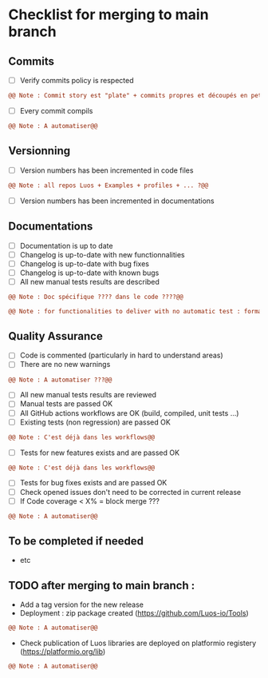# **Checklist for merging to main branch**

## Commits
- [ ] Verify commits policy is respected
```diff
@@ Note : Commit story est "plate" + commits propres et découpés en petites fonctionnalités@@
```
- [ ] Every commit compils
```diff
@@ Note : A automatiser@@
```


## Versionning
- [ ] Version numbers has been incremented in code files
```diff
@@ Note : all repos Luos + Examples + profiles + ... ?@@
```
- [ ] Version numbers has been incremented in documentations


## Documentations
- [ ] Documentation is up to date
- [ ] Changelog is up-to-date with new functionnalities
- [ ] Changelog is up-to-date with bug fixes
- [ ] Changelog is up-to-date with known bugs
- [ ] All new manual tests results are described
```diff
@@ Note : Doc spécifique ???? dans le code ????@@
```
```diff
@@ Note : for functionalities to deliver with no automatic test : formalize manual tests between Dev team & QA. Final validation by QA@@
```


## Quality Assurance
- [ ] Code is commented (particularly in hard to understand areas)
- [ ] There are no new warnings
```diff
@@ Note : A automatiser ???@@
```
- [ ] All new manual tests results are reviewed
- [ ] Manual tests are passed OK
- [ ] All GitHub actions workflows are OK (build, compiled, unit tests ...)
- [ ] Existing tests (non regression) are passed OK
```diff
@@ Note : C'est déjà dans les workflows@@
```
- [ ] Tests for new features exists and are passed OK
```diff
@@ Note : C'est déjà dans les workflows@@
```
- [ ] Tests for bug fixes exists and are passed OK
- [ ] Check opened issues don't need to be corrected in current release
- [ ] If Code coverage < X% = block merge ???
```diff
@@ Note : A automatiser@@
```


## To be completed if needed
- etc



## TODO after merging to main branch :
- Add a tag version for the new release
- Deployment : zip package created (https://github.com/Luos-io/Tools)
```diff
@@ Note : A automatiser@@
```
- Check publication of Luos libraries are deployed on platformio registery (https://platformio.org/lib)
```diff
@@ Note : A automatiser@@
```
